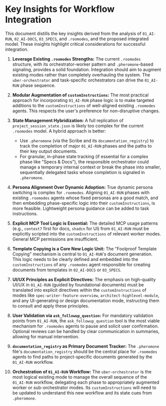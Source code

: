 # Key Insights for Workflow Integration

This document distills the key insights derived from the analysis of `01_AI-RUN`, `02_AI-DOCS`, `03_SPECS`, and `.roomodes`, and the proposed integrated model. These insights highlight critical considerations for successful integration.

1.  **Leverage Existing `.roomodes` Strengths:** The current `.roomodes` structure, with its orchestrator-worker pattern and `.pheromone`-based signaling, provides a solid foundation. Integration should aim to augment existing modes rather than completely overhauling the system. The `uber-orchestrator` and task-specific orchestrators can drive the `01_AI-RUN` phase sequence.

2.  **Modular Augmentation of `customInstructions`:** The most practical approach for incorporating `01_AI-RUN` phase logic is to make targeted additions to the `customInstructions` of well-aligned existing `.roomodes` agents. This respects the user's preference for non-disruptive changes.

3.  **State Management Hybridization:** A full replication of `project_session_state.json` is likely too complex for the current `.roomodes` model. A hybrid approach is better:
    *   Use `.pheromone` (via the Scribe and its `documentation_registry`) to track the completion of major `01_AI-RUN` phases and the paths to their key output documents.
    *   For granular, in-phase state tracking (if essential for a complex phase like "Specs & Docs"), the responsible orchestrator could manage a temporary internal context or break the phase into smaller, sequentially delegated tasks whose completion is signaled in `.pheromone`.

4.  **Persona Alignment Over Dynamic Adoption:** True dynamic persona switching is complex for `.roomodes`. Aligning `01_AI-RUN` phases with existing `.roomodes` agents whose fixed personas are a good match, and then embedding phase-specific logic into their `customInstructions`, is more feasible. Lightweight persona guidance can be added to task instructions.

5.  **Explicit MCP Tool Logic is Essential:** The detailed MCP usage patterns (e.g., `context7` first for docs, `shadcn` for UI) from `01_AI-RUN` must be explicitly scripted into the `customInstructions` of relevant worker modes. General MCP permissions are insufficient.

6.  **Template Copying is a Core New Logic Unit:** The "Foolproof Template Copying" mechanism is central to `01_AI-RUN`'s document generation. This logic needs to be clearly defined and embedded into the `customInstructions` of any `.roomodes` agent responsible for creating documents from templates in `02_AI-DOCS` or `03_SPECS`.

7.  **UI/UX Principles as Explicit Directives:** The emphasis on high-quality UI/UX in `01_AI-RUN` (guided by foundational documents) must be translated into explicit directives within the `customInstructions` of modes like `spec-writer-feature-overview`, `architect-highlevel-module`, and any UI-generating or design documentation mode, instructing them to consult and apply these principles.

8.  **User Validation via `ask_followup_question`:** For mandatory validation points from `01_AI-RUN`, the `ask_followup_question` tool is the most viable mechanism for `.roomodes` agents to pause and solicit user confirmation. Optional reviews can be handled by clear communication in summaries, allowing for manual intervention.

9.  **`documentation_registry` as Primary Document Tracker:** The `.pheromone` file's `documentation_registry` should be the central place for `.roomodes` agents to find paths to project-specific documents generated by the `01_AI-RUN` workflow.

10. **Orchestration of `01_AI-RUN` Workflow:** The `uber-orchestrator` is the most logical existing mode to manage the overall sequence of the `01_AI-RUN` workflow, delegating each phase to appropriately augmented worker or sub-orchestrator modes. Its `customInstructions` will need to be updated to understand this new workflow and its state cues from `.pheromone`.